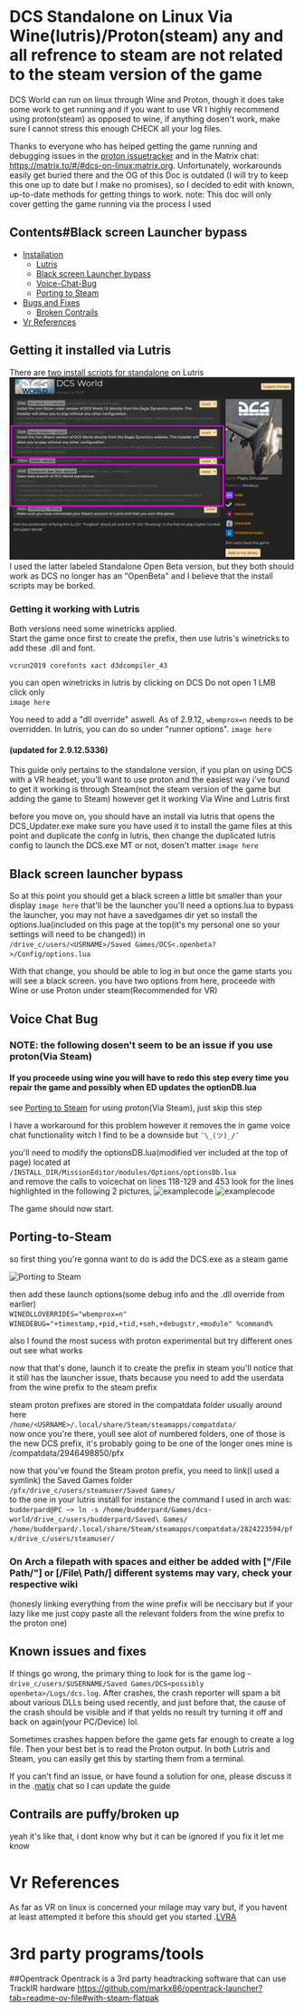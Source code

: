 # DCS Standalone on Linux Via Wine(lutris)/Proton(steam) any and all refrence to steam are not related to the steam version of the game


DCS World can run on linux through Wine and Proton, though it does take some
work to get running and if you want to use VR I highly recommend using proton(steam) as opposed to wine, if anything dosen't work, make sure I cannot stress this enough
CHECK all your log files.

Thanks to everyone who has helped getting the game running and debugging issues
in the [proton issuetracker](https://github.com/ValveSoftware/Proton/issues/1722)
and in the Matrix chat: https://matrix.to/#/#dcs-on-linux:matrix.org. Unfortunately,
workarounds easily get buried there and the OG of this Doc is outdated
(I will try to keep this one up to date but I make no promises),
so I decided to edit with known, up-to-date methods for getting things to work.
note: This doc will only cover getting the game running via the process I used

## Contents#Black screen Launcher bypass

   * [Installation](#Getting-it-installed-via-Lutris)
      * [Lutris](#getting-it-working-with-Lutris)
      * [Black screen Launcher bypass](#Black-screen-launcher-bypass)
      * [Voice-Chat-Bug](#Voice-Chat-Bug)
      * [Porting to Steam](#Porting-to-Steam)
   * [Bugs and Fixes](#known-issues-and-fixes)
      * [Broken Contrails](#Contrails-are-puffy/broken-up)
   * [Vr References](#Vr-References)

## Getting it installed via Lutris

There are [two install scripts
for standalone](https://lutris.net/games/dcs-world/) on Lutris
![Lutris Install Scripts](images/DCS.openbeta.png)
I used the latter labeled Standalone Open Beta version, but they both should work
as DCS no longer has an "OpenBeta" and I believe that the install scripts may be borked.

### Getting it working with Lutris

Both versions need some winetricks applied.    
Start the game once first to create the prefix, then use lutris's winetricks
to add these .dll and font.
```
vcrun2019 corefonts xact d3dcompiler_43
```
you can open winetricks in lutris by clicking on DCS Do not open 1 LMB click only  
`image here`

You need to add a "dll override" aswell. As of 2.9.12, `wbemprox=n` needs to be overridden.
In lutris, you can do so under "runner options".
`image here`

#### (updated for 2.9.12.5336)

This guide only pertains to the standalone version, if you plan on using
DCS with a VR headset, you'll want to use proton and the easiest way i've found
to get it working is through Steam(not the steam version of the game but adding
the game to Steam) however get it working Via Wine and Lutris first

before you move on, you should have an install via lutris that opens the DCS_Updater.exe
make sure you have used it to install the game files at this point and duplicate the confg
in lutris, then change the duplicated lutris config to launch the DCS.exe MT or not, dosen't matter
`image here`

## Black screen launcher bypass

So at this point you should get a black screen a little bit smaller than your display
```image here```
that'll be the launcher
you'll need a options.lua to bypass the launcher, you may not have a savedgames dir yet so install the
options.lua(included on this page at the top(it's my personal one so your settings will need to be changed)) in   
```/drive_c/users/<USRNAME>/Saved Games/DCS<.openbeta?>/Config/options.lua```


With that change, you should be able to log in but once the game starts you
will see a black screen. you have two options from here, proceede with Wine or use Proton under steam(Recommended for VR)

## Voice Chat Bug
### NOTE: the following dosen't seem to be an issue if you use proton(Via Steam)  
#### If you proceede using wine you will have to redo this step every time you repair the game and possibly when ED updates the optionDB.lua
see [Porting to Steam](#Porting-to-Steam) for using proton(Via Steam), just skip this step

I have a workaround for this problem however it removes the in game voice chat functionality
witch I find to be a downside but `¯\_(ツ)_/¯`

you'll need to modify the optionsDB.lua(modified ver included at the top of page) located at   
```/INSTALL_DIR/MissionEditor/modules/Options/optionsDb.lua```  
and remove the calls to voicechat on lines 118-129 and 453 look for the lines highlighted in the following 2 pictures,
![examplecode](images/118-129.png)
![examplecode](images/453.png)

The game should now start.


## Porting-to-Steam

so first thing you're gonna want to do is add the DCS.exe as a steam game

![Porting to Steam](images/DCStoSteam.png)

then add these launch options(some debug info and the .dll override from earlier)  
```WINEDLLOVERRIDES="wbemprox=n" WINEDEBUG="+timestamp,+pid,+tid,+seh,+debugstr,+module" %command%```

also I found the most sucess with proton experimental but try different ones out see what works

now that that's done, launch it to create the prefix in steam
you'll notice that it still has the launcher issue, thats because you need
to add the userdata from the wine prefix to the steam prefix

steam proton prefixes are stored in the compatdata folder usually around here   
```/home/<USRNAME>/.local/share/Steam/steamapps/compatdata/```   
now once you're there, youll see alot of numbered folders, one of those is the
new DCS prefix, it's probably going to be one of the longer ones mine is /compatdata/2946498850/pfx

now that you've found the Steam proton prefix, you need to link(I used a symlink) the Saved Games folder   
```/pfx/drive_c/users/steamuser/Saved Games/```   
to the one in your lutris install for instance the command I used in arch was:   
```budderpard@PC ~> ln -s /home/budderpard/Games/dcs-world/drive_c/users/budderpard/Saved\ Games/ /home/budderpard/.local/share/Steam/steamapps/compatdata/2824223594/pfx/drive_c/users/steamuser/```  
### On Arch a filepath with spaces and either be added with ["/File Path/"] or [/File\ Path/] different systems may vary, check your respective wiki
(honesly linking everything from the wine prefix will be neccisary but if your lazy like me just copy paste all the relevant folders from the wine prefix to the proton one)

## Known issues and fixes

If things go wrong, the primary thing to look for is the game log - 
`drive_c/users/$USERNAME/Saved Games/DCS<possibly openbeta>/Logs/dcs.log`.
After crashes, the crash reporter will spam a bit about various DLLs being used
recently, and just before that, the cause of the crash should be visible and if that
yelds no result try turning it off and back on again(your PC/Device) lol.

Sometimes crashes happen before the game gets far enough to create a log file.
Then your best bet is to read the Proton output. In both Lutris and Steam, you can easily get
this by starting them from a terminal.

If you can't find an issue, or have found a solution for one, please discuss it in
the .[matix](https://matrix.to/#/#dcs-on-linux:matrix.org) chat so I can update the guide

## Contrails are puffy/broken up
yeah it's like that, i dont know why but it can be ignored
if you fix it let me know

# Vr References

As far as VR on linux is concerned your milage may vary but, if you havent at least attempted it before
this should get you started .[LVRA](https://discord.gg/qdUWFe4RDV)

# 3rd party programs/tools

##Opentrack
Opentrack is a 3rd party headtracking software that can use TrackIR hardware
https://github.com/markx86/opentrack-launcher?tab=readme-ov-file#with-steam-flatpak
